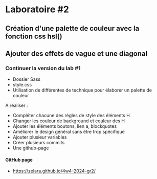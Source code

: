 # Laboratoire #2
## Création d'une palette de couleur avec la fonction css hsl()
## Ajouter des effets de vague et une diagonal

### Continuer la version du lab #1
- Dossier Sass
- style.css
- Utilisation de différentes de technique pour élaborer un palette de couleur

A réaliser :
- Compléter chacune des règles de style des éléments H
- Changer les couleur de background et couleur des H
- Ajouter les éléments boutons, lien a, blockquotes
- Améliorer le design général sans être trop spécifique
- Ajouter plusieur variables
- Créer plusieurs commits
- Une github-page

#### GitHub page
 - https://zelara.github.io/4w4-2024-gr2/
